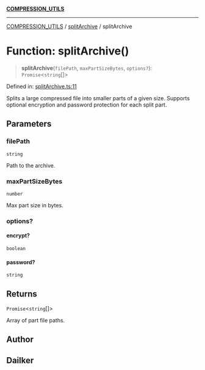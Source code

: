 [**COMPRESSION_UTILS**](../../README.md)

***

[COMPRESSION_UTILS](../../README.md) / [splitArchive](../README.md) / splitArchive

# Function: splitArchive()

> **splitArchive**(`filePath`, `maxPartSizeBytes`, `options?`): `Promise`\<`string`[]\>

Defined in: [splitArchive.ts:11](https://github.com/dailker/everyutil/blob/26e2bb73429918cf0d08899e9efd90b82a42c92e/src/compression/splitArchive.ts#L11)

Splits a large compressed file into smaller parts of a given size.
Supports optional encryption and password protection for each split part.

## Parameters

### filePath

`string`

Path to the archive.

### maxPartSizeBytes

`number`

Max part size in bytes.

### options?

#### encrypt?

`boolean`

#### password?

`string`

## Returns

`Promise`\<`string`[]\>

Array of part file paths.

## Author

## Dailker
